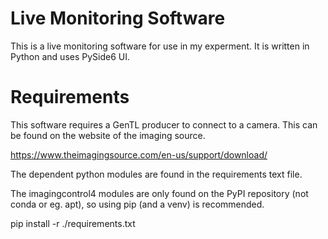 # Live Monitoring Software

This is a live monitoring software for use in my experment. It is written in Python and uses PySide6 UI.

# Requirements

This software requires a GenTL producer to connect to a camera.
This can be found on the website of the imaging source.

https://www.theimagingsource.com/en-us/support/download/

The dependent python modules are found in the requirements text file.

The imagingcontrol4 modules are only found on the PyPI repository (not conda or eg. apt), so using pip (and a venv) is recommended.

pip install -r ./requirements.txt
